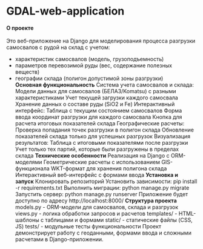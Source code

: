 # GDAL-web-application
**О проекте** <br/>  
Это веб-приложение на Django для моделирования процесса разгрузки самосвалов с рудой на склад с учетом:<br/> 
- характеристик самосвалов (модель, грузоподъемность)<br/> 
- параметров перевозимой руды (вес, содержание полезных веществ)<br/> 
- географии склада (полигон допустимой зоны разгрузки)<br/> 
**Основная функциональность**
Система учета самосвалов и склада:
Модели данных для самосвалов (БЕЛАЗ/Komatsu) с разными характеристиками
Учет текущей загрузки каждого самосвала
Хранение данных о составе руды (SiO2 и Fe)
Интерактивный интерфейс:
Таблица с текущим состоянием самосвалов
Форма ввода координат разгрузки для каждого самосвала
Кнопка для расчета итоговых показателей склада
Географические расчеты:
Проверка попадания точек разгрузки в полигон склада
Обновление показателей склада только для успешных разгрузок
Визуализация результатов:
Таблица с итоговыми показателями после разгрузки
Учет только тех партий, которые были разгружены в пределах склада
**Технические особенности**
Реализация на Django с ORM-моделями
Геометрические расчеты с использованием GIS-функционала
WKT-формат для хранения полигона склада
Интерактивный веб-интерфейс с формами ввода
**Установка и запуск**
Клонировать репозиторий
Установить зависимости: pip install -r requirements.txt
Выполнить миграции: python manage.py migrate
Запустить сервер: python manage.py runserver
Приложение будет доступно по адресу http://localhost:8000/
**Структура проекта**
models.py - ORM-модели для самосвалов, склада и разгрузок
views.py - логика обработки запросов и расчетов
templates/ - HTML-шаблоны с таблицами и формами
static/ - статические файлы (CSS, JS)
tests/ - модульные тесты функциональности
Проект демонстрирует работу с геоданными, формами ввода и сложными расчетами в Django-приложении.
